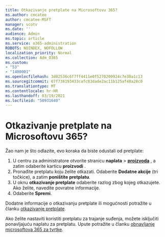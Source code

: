 ```yaml
---
title: Otkazivanje pretplate na Microsoftovu 365?
ms.author: cmcatee
author: cmcatee-MSFT
manager: scotv
ms.date: ''
audience: Admin
ms.topic: article
ms.service: o365-administration
ROBOTS: NOINDEX, NOFOLLOW
localization_priority: Normal
ms.collection: Adm_O365
ms.custom:
- "53"
- "1400001"
ms.openlocfilehash: 3d02536c6f7ff4411e0f5270209924c7e38a1c13
ms.sourcegitcommit: 67f738193433cafc83dade2ac11b125af48a28c0
ms.translationtype: MT
ms.contentlocale: hr-HR
ms.lasthandoff: 03/19/2021
ms.locfileid: "50931640"
---
```

# <a name="canceling-your-microsoft-365-subscription"></a>Otkazivanje pretplate na Microsoftovu 365?

Žao nam je što odlazite, evo koraka da biste odustali od pretplate:

1. U centru za administratore otvorite stranicu **naplata**  >  **[proizvoda](https://go.microsoft.com/fwlink/p/?linkid=842054)** , a zatim odaberite karticu **proizvodi** .
2. Pronađite pretplatu koju želite otkazati. Odaberite **Dodatne akcije** (tri točkice), a zatim **poništite pretplatu**.
3. U oknu **otkazivanje pretplate** odaberite razlog zbog kojeg otkazujete. Ako želite, navedite povratne informacije.
4. Odaberite **Spremi**.

Dodatne informacije o otkazivanju pretplate ili mogućnosti potražite u članku [otkazivanje pretplate](https://docs.microsoft.com/microsoft-365/commerce/subscriptions/cancel-your-subscription).

Ako želite nastaviti koristiti pretplatu za trajanje suđenja, možete isključiti ponavljajuću naplatu za pretplatu. Upute potražite u članku [obnavljanje microsoftova 365 za tvrtke](https://docs.microsoft.com/microsoft-365/commerce/subscriptions/renew-your-subscription).